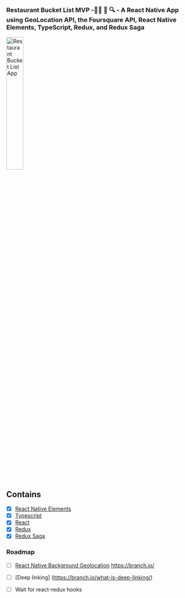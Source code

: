 
### Restaurant Bucket List MVP -🍷🍤 🥡 🔍 - A React Native App using GeoLocation API, the Foursquare API, React Native Elements, TypeScript, Redux, and Redux Saga

<img src="https://raw.githubusercontent.com/evanmeeks/restaurant-bucket-list/master/assets/Simulator%20Screen%20Shot%20-%20iPhone%20X%20-%202019-03-22%20at%2018.10.28.png" width="30%" alt="Restaurant Bucket List App" />


## Contains

- [x] [React Native Elements](https://react-native-training.github.io/react-native-elements/)
- [x] [Typescript](https://www.typescriptlang.org/)
- [x] [React](https://facebook.github.io/react/)
- [x] [Redux](https://github.com/reactjs/redux)
- [x] [Redux Saga](https://github.com/redux-saga/redux-saga)

### Roadmap
- [ ] [React Native Background Geolocation](https://github.com/transistorsoft/react-native-background-geolocation)
https://branch.io/
- [ ] [Deep linking] (https://branch.io/what-is-deep-linking/)
- [ ] Wait for react-redux hooks


 
 
 
